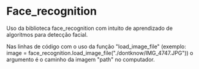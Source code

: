 # Face_recognition

Uso da biblioteca face_recognition com intuito de aprendizado de algoritmos para detecção facial.

Nas linhas de código com o uso da função "load_image_file" (exemplo: image = face_recognition.load_image_file("./dontknow/IMG_4747.JPG")) o argumento é o caminho da imagem "path" no computador.
